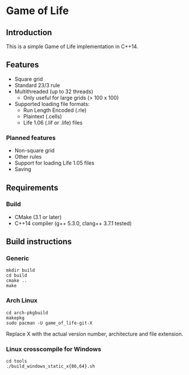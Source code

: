 # Game of Life

## Introduction
This is a simple Game of Life implementation in C++14.

## Features
* Square grid
* Standard 23/3 rule
* Multithreaded (up to 32 threads)
  * Only useful for large grids (> 100 x 100)
* Supported loading file formats:
  * Run Length Encoded (.rle)
  * Plaintext (.cells)
  * Life 1.06 (.lif or .life) files

### Planned features
* Non-square grid
* Other rules
* Support for loading Life 1.05 files
* Saving

## Requirements
### Build
* CMake (3.1 or later)
* C++14 compiler (g++ 5.3.0, clang++ 3.7.1 tested)

## Build instructions
### Generic
    mkdir build
    cd build
    cmake ..
    make

### Arch Linux
    cd arch-pkgbuild
    makepkg
    sudo pacman -U game_of_life-git-X
Replace X with the actual version number, architecture and file extension.

### Linux crosscompile for Windows
    cd tools
    ./build_windows_static_x{86,64}.sh
